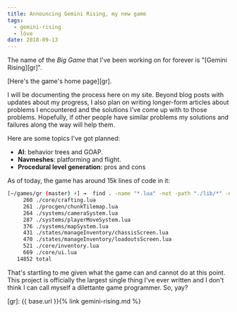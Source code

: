 ```yaml
---
title: Announcing Gemini Rising, my new game
tags:
  - gemini-rising
  - löve
date: 2018-09-13
---
```


The name of the _Big Game_ that I've been working on for forever is "[Gemini Rising][gr]".

[Here's the game's home page][gr].

I will be documenting the process here on my site. Beyond blog posts with updates about my progress, I also plan on writing longer-form articles about problems I encountered and the solutions I've come up with to those problems. Hopefully, if other people have similar problems my solutions and failures along the way will help them.

Here are some topics I've got planned:

* **AI**: behavior trees and GOAP.
* **Navmeshes**: platforming and flight.
* **Procedural level generation**: pros and cons

As of today, the game has around 15k lines of code in it:

```bash
[~/games/gr (master) ⚡] ➔  find . -name "*.lua" -not -path "./lib/*" -not -path "./media/levels/*" | xargs wc -l | sort | tail
     260 ./core/crafting.lua
     261 ./procgen/chunkTilemap.lua
     264 ./systems/cameraSystem.lua
     287 ./systems/playerMoveSystem.lua
     376 ./systems/mapSystem.lua
     431 ./states/manageInventory/chassisScreen.lua
     470 ./states/manageInventory/loadoutsScreen.lua
     521 ./core/inventory.lua
     669 ./core/ui.lua
   14852 total
```

That's startling to me given what the game can and cannot do at this point. This project is officially the largest single thing I've ever written and I don't think I can call myself a dilettante game programmer. So, yay?


[gr]: {{ base.url }}{% link gemini-rising.md %}
